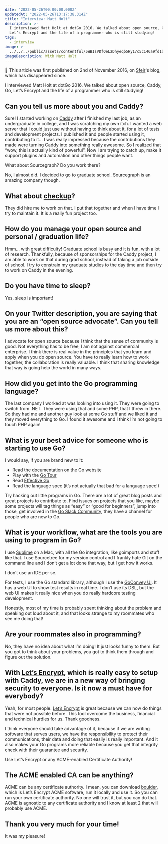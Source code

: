 ```yaml
---
date: "2022-05-26T00:00:00.000Z"
updatedAt: "2022-05-26T13:17:38.314Z"
title: "Interview: Matt Holt"
description: >-
  I interviewed Matt Holt at dotGo 2016. We talked about open source, Caddy, Go,
  Let’s Encrypt and the life of a programmer who is still studying!
tags:
  - interview
image: >-
  ../../../public/assets/contentful/5WBIsVDfOeL2Dhyeqb5Hy1/c5c146a9fd1b30af31c78813dd5fc752/IMG_4770.JPG
imageDescription: With Matt Holt
---
```


📢 This article was first published on 2nd of November 2016, on [Sfeir](https://www.sfeir.com/en/)'s blog, which has disappeared since.

I interviewed Matt Holt at dotGo 2016. We talked about open source, Caddy, Go, Let’s Encrypt and the life of a programmer who is still studying!

## Can you tell us more about you and Caddy?

Sure! I started working on [Caddy](https://caddyserver.com/) after I finished my last job, as an undergraduate in college, and I was scratching my own itch. I wanted a web server that I could just use without having to think about it, for a lot of tests and development projects. I published it and people started using it, contributing to it… I was really impressed because the contributions they made were turning Caddy into something really awesome. So I realized that “wow, this is actually kind of powerful”. Now I am trying to catch up, make it support plugins and automation and other things people want.

What about Sourcegraph? Do you work there?

No, I almost did. I decided to go to graduate school. Sourcegraph is an amazing company though.

## What about [checkup](https://sourcegraph.github.io/checkup/)?

They did hire me to work on that. I put that together and when I have time I try to maintain it. It is a really fun project too.

## How do you manage your open source and personal / graduation life?

Hmm… with great difficulty! Graduate school is busy and it is fun, with a lot of research. Thankfully, because of sponsorships for the Caddy project, I am able to work on that during grad school, instead of taking a job outside of school. I try to constrain my graduate studies to the day time and then try to work on Caddy in the evening.

## Do you have time to sleep?

Yes, sleep is important!

## On your Twitter description, you are saying that you are an “open source advocate”. Can you tell us more about this?

I advocate for open source because I think that the sense of community is good. Not everything has to be free, I am not against commercial enterprise. I think there is real value in the principles that you learn and apply when you do open source. You have to really learn how to work together, the collaboration is really valuable. I think that sharing knowledge that way is going help the world in many ways.

## How did you get into the Go programming language?

The last company I worked at was looking into using it. They were going to switch from .NET. They were using that and some PHP, that I threw in there. So they had me and another guy look at some Go stuff and we liked it and they moved everything to Go. I found it awesome and I think I’m not going to touch PHP again!

## What is your best advice for someone who is starting to use Go?

I would say, if you are brand new to it:

- Read the documentation on the Go website
- Play with the [Go Tour](https://tour.golang.org/)
- Read [Effective Go](https://golang.org/doc/effective_go.html)
- Read the language spec (it’s not actually that bad for a language spec!)

Try hacking out little programs in Go. There are a lot of great blog posts and great projects to contribute to. Find issues on projects that you like, maybe some projects will tag things as “easy” or “good for beginners”, jump into those, get involved in the [Go Slack Community](https://blog.gopheracademy.com/gophers-slack-community/), they have a channel for people who are new to Go.

## What is your workflow, what are the tools you are using to program in Go?

I use [Sublime](https://www.sublimetext.com/) on a Mac, with all the Go integration, like goimports and stuff like that. I use Sourcetree for my version control and I frankly hate Git on the command line and I don’t get a lot done that way, but I get how it works.

I don’t use an IDE per se.

For tests, I use the Go standard library, although I use the [GoConvey UI](https://github.com/smartystreets/goconvey). It has a web UI to show test results in real time. I don’t use its DSL, but the web UI makes it really nice when you do really hardcore testing development.

Honestly, most of my time is probably spent thinking about the problem and speaking out loud about it, and that looks strange to my roommates who see me doing that!

## Are your roommates also in programming?

No, they have no idea about what I’m doing! It just looks funny to them. But you got to think about your problems, you got to think them through and figure out the solution.

## With [Let’s Encrypt](https://letsencrypt.org/), which is really easy to setup with Caddy, we are in a new way of bringing security to everyone. Is it now a must have for everybody?

Yeah, for most people. [Let’s Encrypt](https://letsencrypt.org/) is great because we can now do things that were not possible before. This tool overcome the business, financial and technical hurdles for us. Thank goodness.

I think everyone should take advantage of it, because if we are writing software that serves users, we have the responsibility to protect their communications, their data and doing that easily is really important. And it also makes your Go programs more reliable because you get that integrity check with their guarantee and security.

Use Let’s Encrypt or any ACME-enabled Certificate Authority!

## The ACME enabled CA can be anything?

ACME can be any certificate authority. I mean, you can download [boulder](https://github.com/letsencrypt/boulder), which is Let’s Encrypt ACME software, run it locally and use it. So you can run your own certificate authority. No one will trust it, but you can do that. ACME is agnostic to any certificate authority and I know at least 2 that will probably use ACME.

## Thank you very much for your time!

It was my pleasure!
